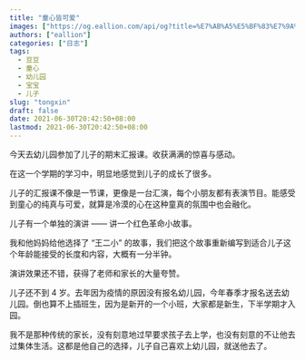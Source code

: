 ```yaml
---
title: "童心皆可爱"
images: ["https://og.eallion.com/api/og?title=%E7%AB%A5%E5%BF%83%E7%9A%86%E5%8F%AF%E7%88%B1"]
authors: ["eallion"]
categories: ["日志"]
tags: 
  - 豆豆
  - 童心
  - 幼儿园
  - 宝宝
  - 儿子
slug: "tongxin"
draft: false
date: 2021-06-30T20:42:50+08:00
lastmod: 2021-06-30T20:42:50+08:00
---
```


今天去幼儿园参加了儿子的期末汇报课。收获满满的惊喜与感动。

在这一个学期的学习中，明显地感觉到儿子的成长了很多。

儿子的汇报课不像是一节课，更像是一台汇演，每个小朋友都有表演节目。能感受到童心的纯真与可爱，就算是冷漠的心在这种童真的氛围中也会融化。

儿子有一个单独的演讲 —— 讲一个红色革命小故事。

我和他妈妈给他选择了 “王二小” 的故事，我们把这个故事重新编写到适合儿子这个年龄能接受的长度和内容，大概有一分半钟。

演讲效果还不错，获得了老师和家长的大量夸赞。

儿子还不到 4 岁。去年因为疫情的原因没有报名幼儿园，今年春季才报名送去幼儿园。倒也算不上插班生，因为是新开的一个小班，大家都是新生，下半学期才入园。

我不是那种传统的家长，没有刻意地过早要求孩子去上学，也没有刻意的不让他去过集体生活。这都是他自己的选择，儿子自己喜欢上幼儿园，就送他去了。
